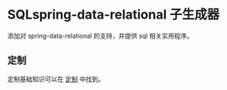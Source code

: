 # SQLspring-data-relational 子生成器

添加对 spring-data-relational 的支持，并提供 sql 相关实用程序。

## 定制

定制基础知识可以在 [定制](../app/README.md#customizing) 中找到。
